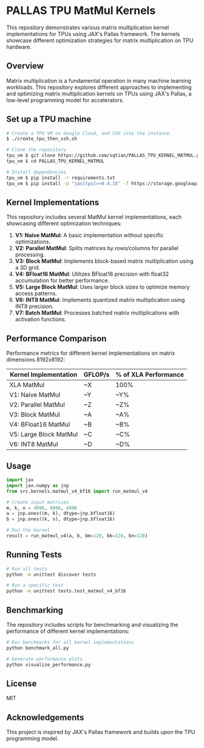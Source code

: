 # PALLAS TPU MatMul Kernels

This repository demonstrates various matrix multiplication kernel implementations for TPUs using JAX's Pallas framework. The kernels showcase different optimization strategies for matrix multiplication on TPU hardware.

## Overview

Matrix multiplication is a fundamental operation in many machine learning workloads. This repository explores different approaches to implementing and optimizing matrix multiplication kernels on TPUs using JAX's Pallas, a low-level programming model for accelerators.

## Set up a TPU machine

```bash
# Create a TPU VM on Google Cloud, and SSH into the instance.
$ ./create_tpu_then_ssh.sh

# Clone the repository
tpu_vm $ git clone https://github.com/sqtian/PALLAS_TPU_KERNEL_MATMUL.git
tpu_vm $ cd PALLAS_TPU_KERNEL_MATMUL

# Install dependencies
tpu_vm $ pip install -r requirements.txt
tpu_vm $ pip install -U "jax[tpu]>=0.4.16" -f https://storage.googleapis.com/jax-releases/libtpu_releases.html

```

## Kernel Implementations

This repository includes several MatMul kernel implementations, each showcasing different optimization techniques:

1. **V1: Naive MatMul**: A basic implementation without specific optimizations.
2. **V2: Parallel MatMul**: Splits matrices by rows/columns for parallel processing.
3. **V3: Block MatMul**: Implements block-based matrix multiplication using a 3D grid.
4. **V4: BFloat16 MatMul**: Utilizes BFloat16 precision with float32 accumulation for better performance.
5. **V5: Large Block MatMul**: Uses larger block sizes to optimize memory access patterns.
6. **V6: INT8 MatMul**: Implements quantized matrix multiplication using INT8 precision.
7. **V7: Batch MatMul**: Processes batched matrix multiplications with activation functions.

## Performance Comparison

Performance metrics for different kernel implementations on matrix dimensions 8192x8192:

| Kernel Implementation | GFLOP/s | % of XLA Performance |
|-----------------------|---------|----------------------|
| XLA MatMul            | ~X      | 100%                |
| V1: Naive MatMul      | ~Y      | ~Y%                 |
| V2: Parallel MatMul   | ~Z      | ~Z%                 |
| V3: Block MatMul      | ~A      | ~A%                 |
| V4: BFloat16 MatMul   | ~B      | ~B%                 |
| V5: Large Block MatMul| ~C      | ~C%                 |
| V6: INT8 MatMul       | ~D      | ~D%                 |

## Usage

```python
import jax
import jax.numpy as jnp
from src.kernels.matmul_v4_bf16 import run_matmul_v4

# Create input matrices
m, k, n = 4096, 4096, 4096
a = jnp.ones((m, k), dtype=jnp.bfloat16)
b = jnp.ones((k, n), dtype=jnp.bfloat16)

# Run the kernel
result = run_matmul_v4(a, b, bm=128, bk=128, bn=128)
```

## Running Tests

```bash
# Run all tests
python -m unittest discover tests

# Run a specific test
python -m unittest tests.test_matmul_v4_bf16
```

## Benchmarking

The repository includes scripts for benchmarking and visualizing the performance of different kernel implementations:

```bash
# Run benchmarks for all kernel implementations
python benchmark_all.py

# Generate performance plots
python visualize_performance.py
```

## License

MIT

## Acknowledgements

This project is inspired by JAX's Pallas framework and builds upon the TPU programming model.
